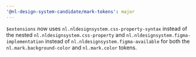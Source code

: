 ```yaml
---
'@nl-design-system-candidate/mark-tokens': major
---
```


`$extensions` now uses `nl.nldesignsystem.css-property-syntax` instead of the nested `nl.nldesignsystem.css-property` and `nl.nldesignsystem.figma-implementation` instead of `nl.nldesignsystem.figma-available` for both the `nl.mark.background-color` and `nl.mark.color` tokens.
